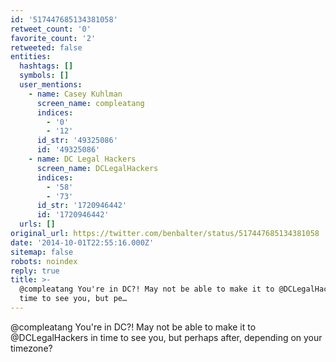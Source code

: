 ```yaml
---
id: '517447685134381058'
retweet_count: '0'
favorite_count: '2'
retweeted: false
entities:
  hashtags: []
  symbols: []
  user_mentions:
    - name: Casey Kuhlman
      screen_name: compleatang
      indices:
        - '0'
        - '12'
      id_str: '49325086'
      id: '49325086'
    - name: DC Legal Hackers
      screen_name: DCLegalHackers
      indices:
        - '58'
        - '73'
      id_str: '1720946442'
      id: '1720946442'
  urls: []
original_url: https://twitter.com/benbalter/status/517447685134381058
date: '2014-10-01T22:55:16.000Z'
sitemap: false
robots: noindex
reply: true
title: >-
  @compleatang You're in DC?! May not be able to make it to @DCLegalHackers in
  time to see you, but pe…
---
```


@compleatang You're in DC?! May not be able to make it to @DCLegalHackers in time to see you, but perhaps after, depending on your timezone?